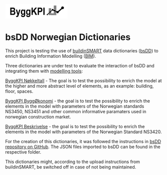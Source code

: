 <img src="Documents/Logo Black.png" alt="ByggKPI Logo" style="width: 200px" />  

# bsDD Norwegian Dictionaries

This project is testing the use of [buildinSMART](https://technical.buildingsmart.org/) data dictionaries ([bsDD](https://technical.buildingsmart.org/services/bsdd/)) to enrich Building Information Modelling ([BIM](https://en.wikipedia.org/wiki/Building_information_modeling)).

Three dictionaries are under test to evaluate the interaction of bsDD and integrating them with [modelling tools](https://technical.buildingsmart.org/resources/software-implementations/?filter_5=bSDD+read+API&mode=any):

[ByggKPI Nøkkeltall](https://search.bsdd.buildingsmart.org/uri/byggkpi/bkpi_noekkeltall/0.0) - The goal is to test the possibility to enrich the model at the higher and more abstract level of elements, as an example: building, floor, spaces.

[ByggKPI ByggØkonomi](https://search.bsdd.buildingsmart.org/uri/byggkpi/bkpi_byggoekonomi/0.0) - the goal is to test the possibility to enrich the elements in the model with parameters of the Norwegian standards NS3450, NS3451 and other common informative paramaters used in norwegian construction market.

[ByggKPI Beskrivelse](https://search.bsdd.buildingsmart.org/uri/byggkpi/bkpi_beskrivelse/0.0) - the goal is to test the possibility to enrich the elements in the model with parameters of the Norwegian Standard NS3420.

For the creation of this dictionaries, it was followed the instructions in [bsDD repository on GitHub](https://github.com/buildingSMART/bSDD/tree/master). The JSON files imported to bsDD can be found in the respective folder.

This dictionaries might, according to the upload instructions from buildinSMART, be switched off in case of not being maintained.

